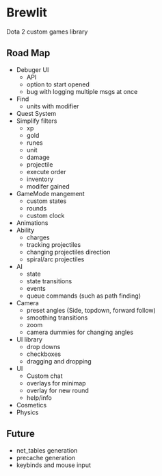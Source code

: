  # Brewlit #
 
 Dota 2 custom games library
 
 Road Map
--------
* Debuger UI
  * API
  * option to start opened
  * bug with logging multiple msgs at once
* Find
  * units with modifier
* Quest System
* Simplify filters 
  * xp
  * gold
  * runes
  * unit
  * damage
  * projectile
  * execute order
  * inventory
  * modifer gained
* GameMode mangement
  * custom states
  * rounds
  * custom clock
* Animations
* Ability
  * charges
  * tracking projectiles
  * changing projectiles direction
  * spiral/arc projectiles
* AI
  * state
  *  state transitions
  * events
  * queue commands (such as path finding)
* Camera
  * preset angles (Side, topdown, forward follow)
  * smoothing transitions
  * zoom
  * camera dummies for changing angles
* UI library
  * drop downs
  * checkboxes
  * dragging and dropping
* UI
  * Custom chat
  * overlays for minimap
  * overlay for new round
  * help/info
* Cosmetics
* Physics

Future
------------
* net_tables generation
* precache generation
* keybinds and mouse input
